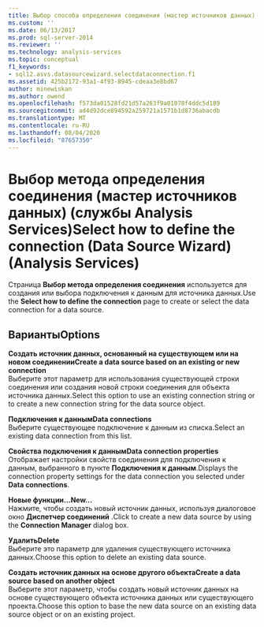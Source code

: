 ```yaml
---
title: Выбор способа определения соединения (мастер источников данных) (Analysis Services) | Документация Майкрософт
ms.custom: ''
ms.date: 06/13/2017
ms.prod: sql-server-2014
ms.reviewer: ''
ms.technology: analysis-services
ms.topic: conceptual
f1_keywords:
- sql12.asvs.datasourcewizard.selectdataconnection.f1
ms.assetid: 425b2172-93a1-4f93-8945-cdeaa3e8bd67
author: minewiskan
ms.author: owend
ms.openlocfilehash: f573da01528fd21d57a263f9a01078f4ddc5d189
ms.sourcegitcommit: ad4d92dce894592a259721a1571b1d8736abacdb
ms.translationtype: MT
ms.contentlocale: ru-RU
ms.lasthandoff: 08/04/2020
ms.locfileid: "87657350"
---
```

# <a name="select-how-to-define-the-connection-data-source-wizard-analysis-services"></a><span data-ttu-id="acf5b-102">Выбор метода определения соединения (мастер источников данных) (службы Analysis Services)</span><span class="sxs-lookup"><span data-stu-id="acf5b-102">Select how to define the connection (Data Source Wizard) (Analysis Services)</span></span>
  <span data-ttu-id="acf5b-103">Страница **Выбор метода определения соединения** используется для создания или выбора подключения к данным для источника данных.</span><span class="sxs-lookup"><span data-stu-id="acf5b-103">Use the **Select how to define the connection** page to create or select the data connection for a data source.</span></span>  
  
## <a name="options"></a><span data-ttu-id="acf5b-104">Варианты</span><span class="sxs-lookup"><span data-stu-id="acf5b-104">Options</span></span>  
 <span data-ttu-id="acf5b-105">**Создать источник данных, основанный на существующем или на новом соединении**</span><span class="sxs-lookup"><span data-stu-id="acf5b-105">**Create a data source based on an existing or new connection**</span></span>  
 <span data-ttu-id="acf5b-106">Выберите этот параметр для использования существующей строки соединения или создания новой строки соединения для объекта источника данных.</span><span class="sxs-lookup"><span data-stu-id="acf5b-106">Select this option to use an existing connection string or to create a new connection string for the data source object.</span></span>  
  
 <span data-ttu-id="acf5b-107">**Подключения к данным**</span><span class="sxs-lookup"><span data-stu-id="acf5b-107">**Data connections**</span></span>  
 <span data-ttu-id="acf5b-108">Выберите существующее подключение к данным из списка.</span><span class="sxs-lookup"><span data-stu-id="acf5b-108">Select an existing data connection from this list.</span></span>  
  
 <span data-ttu-id="acf5b-109">**Свойства подключения к данным**</span><span class="sxs-lookup"><span data-stu-id="acf5b-109">**Data connection properties**</span></span>  
 <span data-ttu-id="acf5b-110">Отображает настройки свойств соединения для подключения к данным, выбранного в пункте **Подключения к данным**.</span><span class="sxs-lookup"><span data-stu-id="acf5b-110">Displays the connection property settings for the data connection you selected under **Data connections**.</span></span>  
  
 <span data-ttu-id="acf5b-111">**Новые функции...**</span><span class="sxs-lookup"><span data-stu-id="acf5b-111">**New...**</span></span>  
 <span data-ttu-id="acf5b-112">Нажмите, чтобы создать новый источник данных, используя диалоговое окно **Диспетчер соединений** .</span><span class="sxs-lookup"><span data-stu-id="acf5b-112">Click to create a new data source by using the **Connection Manager** dialog box.</span></span>  
  
 <span data-ttu-id="acf5b-113">**Удалить**</span><span class="sxs-lookup"><span data-stu-id="acf5b-113">**Delete**</span></span>  
 <span data-ttu-id="acf5b-114">Выберите это параметр для удаления существующего источника данных.</span><span class="sxs-lookup"><span data-stu-id="acf5b-114">Choose this option to delete an existing data source.</span></span>  
  
 <span data-ttu-id="acf5b-115">**Создать источник данных на основе другого объекта**</span><span class="sxs-lookup"><span data-stu-id="acf5b-115">**Create a data source based on another object**</span></span>  
 <span data-ttu-id="acf5b-116">Выберите этот параметр, чтобы создать новый источник данных на основе существующего объекта источника данных или существующего проекта.</span><span class="sxs-lookup"><span data-stu-id="acf5b-116">Choose this option to base the new data source on an existing data source object or on an existing project.</span></span>  
  
  
